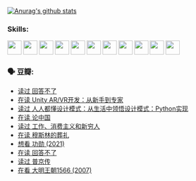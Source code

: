 
[![Anurag's github stats](https://github-readme-stats.vercel.app/api?username=w940853815)](https://github.com/anuraghazra/github-readme-stats)

### Skills:

<code><img height="32" src="https://cdn.jsdelivr.net/npm/simple-icons@v5/icons/python.svg"></code>
<code><img height="32" src="https://cdn.jsdelivr.net/npm/simple-icons@v5/icons/javascript.svg"></code>
<code><img height="32" src="https://cdn.jsdelivr.net/npm/simple-icons@v5/icons/django.svg"></code>
<code><img height="32" src="https://cdn.jsdelivr.net/npm/simple-icons@v5/icons/flask.svg"></code>
<code><img height="32" src="https://cdn.jsdelivr.net/npm/simple-icons@v5/icons/vuetify.svg"></code>
<code><img height="32" src="https://cdn.jsdelivr.net/npm/simple-icons@v5/icons/git.svg"></code>
<code><img height="32" src="https://cdn.jsdelivr.net/npm/simple-icons@v5/icons/docker.svg"></code>
<code><img height="32" src="https://cdn.jsdelivr.net/npm/simple-icons@v5/icons/postgresql.svg"></code>
<code><img height="32" src="https://cdn.jsdelivr.net/npm/simple-icons@v5/icons/elasticsearch.svg"></code>
<code><img height="32" src="https://cdn.jsdelivr.net/npm/simple-icons@v5/icons/macos.svg"></code>
<code><img height="32" src="https://cdn.jsdelivr.net/npm/simple-icons@v5/icons/linux.svg"></code>

### 🗣 豆瓣:

<!-- DOUBAN-ACTIVITIES:START -->
- [读过 回答不了](https://www.douban.com/people/136069238/status/3812155932/?_i=48750756)
- [在读 Unity AR/VR开发：从新手到专家](https://www.douban.com/people/136069238/status/3810864648/?_i=48750756)
- [读过 人人都懂设计模式：从生活中领悟设计模式：Python实现](https://www.douban.com/people/136069238/status/3806334005/?_i=48750756)
- [在读 论中国](https://www.douban.com/people/136069238/status/3805671678/?_i=48750756)
- [读过 工作、消费主义和新穷人](https://www.douban.com/people/136069238/status/3803834644/?_i=48750756)
- [在读 穆斯林的葬礼](https://www.douban.com/people/136069238/status/3802824932/?_i=48750756)
- [想看 功勋‎ (2021)](https://www.douban.com/people/136069238/status/3802127044/?_i=48750756)
- [在读 回答不了](https://www.douban.com/people/136069238/status/3802078489/?_i=48750756)
- [读过 普京传](https://www.douban.com/people/136069238/status/3802076688/?_i=48750756)
- [在看 大明王朝1566‎ (2007)](https://www.douban.com/people/136069238/status/3800275133/?_i=48750756)
<!-- DOUBAN-ACTIVITIES:END -->
<!--
**w940853815/w940853815** is a ✨ _special_ ✨ repository because its `README.md` (this file) appears on your GitHub profile.

Here are some ideas to get you started:

- 🔭 I’m currently working on ...
- 🌱 I’m currently learning ...
- 👯 I’m looking to collaborate on ...
- 🤔 I’m looking for help with ...
- 💬 Ask me about ...
- 📫 How to reach me: ...
- 😄 Pronouns: ...
- ⚡ Fun fact: ...
-->

